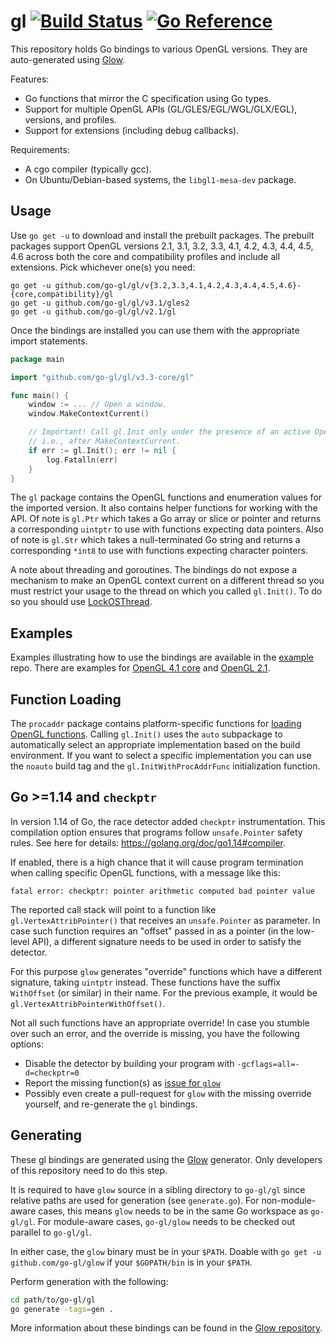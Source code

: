 # gl [![Build Status](https://github.com/go-gl/gl/actions/workflows/main.yml/badge.svg)](https://github.com/go-gl/gl/actions/workflows/main.yml) [![Go Reference](https://pkg.go.dev/badge/github.com/go-gl/gl.svg)](https://pkg.go.dev/github.com/go-gl/gl)

This repository holds Go bindings to various OpenGL versions. They are auto-generated using [Glow](https://github.com/go-gl/glow).

Features:
- Go functions that mirror the C specification using Go types.
- Support for multiple OpenGL APIs (GL/GLES/EGL/WGL/GLX/EGL), versions, and profiles.
- Support for extensions (including debug callbacks).

Requirements:
- A cgo compiler (typically gcc).
- On Ubuntu/Debian-based systems, the `libgl1-mesa-dev` package.

## Usage

Use `go get -u` to download and install the prebuilt packages. The prebuilt packages support OpenGL versions 2.1, 3.1, 3.2, 3.3, 4.1, 4.2, 4.3, 4.4, 4.5, 4.6 across both the core and compatibility profiles and include all extensions. Pick whichever one(s) you need:

    go get -u github.com/go-gl/gl/v{3.2,3.3,4.1,4.2,4.3,4.4,4.5,4.6}-{core,compatibility}/gl
    go get -u github.com/go-gl/gl/v3.1/gles2
    go get -u github.com/go-gl/gl/v2.1/gl

Once the bindings are installed you can use them with the appropriate import statements.

```Go
package main

import "github.com/go-gl/gl/v3.3-core/gl"

func main() {
	window := ... // Open a window.
	window.MakeContextCurrent()

	// Important! Call gl.Init only under the presence of an active OpenGL context,
	// i.e., after MakeContextCurrent.
	if err := gl.Init(); err != nil {
		log.Fatalln(err)
	}
}
```

The `gl` package contains the OpenGL functions and enumeration values for the imported version. It also contains helper functions for working with the API. Of note is `gl.Ptr` which takes a Go array or slice or pointer and returns a corresponding `uintptr` to use with functions expecting data pointers. Also of note is `gl.Str` which takes a null-terminated Go string and returns a corresponding `*int8` to use with functions expecting character pointers.

A note about threading and goroutines. The bindings do not expose a mechanism to make an OpenGL context current on a different thread so you must restrict your usage to the thread on which you called `gl.Init()`. To do so you should use [LockOSThread](https://code.google.com/p/go-wiki/wiki/LockOSThread).

## Examples

Examples illustrating how to use the bindings are available in the [example](https://github.com/go-gl/example) repo. There are examples for [OpenGL 4.1 core](https://github.com/go-gl/example/tree/master/gl41core-cube) and [OpenGL 2.1](https://github.com/go-gl/example/tree/master/gl21-cube).

## Function Loading

The `procaddr` package contains platform-specific functions for [loading OpenGL functions](https://www.opengl.org/wiki/Load_OpenGL_Functions). Calling `gl.Init()` uses the `auto` subpackage to automatically select an appropriate implementation based on the build environment. If you want to select a specific implementation you can use the `noauto` build tag and the `gl.InitWithProcAddrFunc` initialization function.

## Go >=1.14 and `checkptr`

In version 1.14 of Go, the race detector added `checkptr` instrumentation. This compilation option ensures that programs follow `unsafe.Pointer` safety rules. See here for details: https://golang.org/doc/go1.14#compiler.

If enabled, there is a high chance that it will cause program termination when calling specific OpenGL functions, with a message like this:

```
fatal error: checkptr: pointer arithmetic computed bad pointer value
```

The reported call stack will point to a function like `gl.VertexAttribPointer()` that receives an `unsafe.Pointer` as parameter.
In case such function requires an "offset" passed in as a pointer (in the low-level API), a different signature needs to be used in order to satisfy the detector.

For this purpose `glow` generates "override" functions which have a different signature, taking `uintptr` instead. These functions have the suffix `WithOffset` (or similar) in their name.
For the previous example, it would be `gl.VertexAttribPointerWithOffset()`.

Not all such functions have an appropriate override! In case you stumble over such an error, and the override is missing, you have the following options:
* Disable the detector by building your program with `-gcflags=all=-d=checkptr=0`
* Report the missing function(s) as [issue for `glow`](https://github.com/go-gl/glow/issues)
* Possibly even create a pull-request for `glow` with the missing override yourself, and re-generate the `gl` bindings.

## Generating

These gl bindings are generated using the [Glow](https://github.com/go-gl/glow) generator. Only developers of this repository need to do this step.

It is required to have `glow` source in a sibling directory to `go-gl/gl` since relative paths are used for generation (see `generate.go`).
For non-module-aware cases, this means `glow` needs to be in the same Go workspace as `go-gl/gl`.
For module-aware cases, `go-gl/glow` needs to be checked out parallel to `go-gl/gl`. 

In either case, the `glow` binary must be in your `$PATH`. Doable with `go get -u github.com/go-gl/glow` if your `$GOPATH/bin` is in your `$PATH`.

Perform generation with the following:

```bash
cd path/to/go-gl/gl
go generate -tags=gen .
```

More information about these bindings can be found in the [Glow repository](https://github.com/go-gl/glow).
